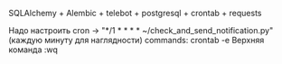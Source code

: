 SQLAlchemy + Alembic + telebot + postgresql + crontab + requests


Надо настроить cron -> "*/1 * * * * ~/check_and_send_notification.py" (каждую минуту для наглядности)
commands:
    crontab -e
    Верхняя команда
    :wq
